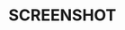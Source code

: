 # SCREENSHOT
[](https://res.cloudinary.com/codelifings/image/upload/v1596435654/Screenshot-07272020_dgitkd.png)
